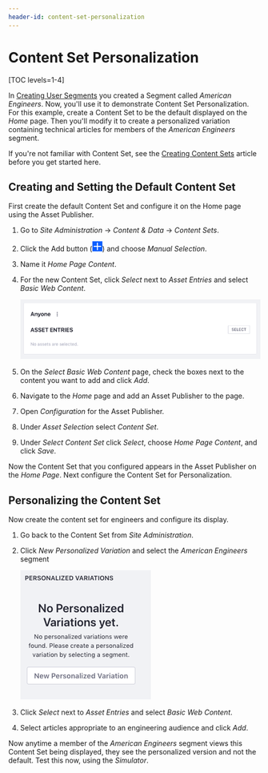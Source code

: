```yaml
---
header-id: content-set-personalization
---
```


# Content Set Personalization

[TOC levels=1-4]

In [Creating User Segments](/docs/user/7-2/-/knowledge-base/u/creating-user-segments)
you created a  Segment called *American Engineers*. Now, you'll use it to
demonstrate Content  Set Personalization. For this example, create a Content Set
to be the  default displayed on the *Home* page. Then you'll modify it to create
a personalized variation containing technical articles for members of the
*American Engineers* segment.

If you're not familiar with Content Set, see the
[Creating Content Sets](/docs/7-2/user/-/knowledge_base/u/creating-content-sets)
article before you get started here. 

## Creating and Setting the Default Content Set

First create the default Content Set and configure it on the Home page using the
Asset Publisher.

1.  Go to *Site Administration* &rarr; *Content & Data* &rarr; *Content Sets*.

2.  Click the Add button (![Add](../../images/icon-add.png)) and choose *Manual 
    Selection*.

3.  Name it *Home Page Content*.

4.  For the new Content Set, click *Select* next to *Asset Entries* and select
    *Basic Web Content*.

    ![Figure 1: Click *Select* to add a new Asset Entries.](../../images/create-default-content-set.png)

5.  On the *Select Basic Web Content* page, check the boxes next to the content 
    you want to add and click *Add*.

6.  Navigate to the *Home* page and add an Asset Publisher to the page.

7.  Open *Configuration* for the Asset Publisher.

8.  Under *Asset Selection* select *Content Set*.

9.  Under *Select Content Set* click *Select*, choose *Home Page Content*,
    and click *Save*.

Now the Content Set that you configured appears in the Asset Publisher on 
the *Home Page*. Next configure the Content Set for Personalization.

## Personalizing the Content Set

Now create the content set for engineers and configure its display.

1.  Go back to the Content Set from *Site Administration*.

2.  Click *New Personalized Variation* and select the *American Engineers* 
    segment

    ![Figure 2: Create a new Personalized Variation.](../../images/create-personalized-variation.png)

3.  Click *Select* next to *Asset Entries* and select *Basic Web Content*.

4.  Select articles appropriate to an engineering audience and click *Add*.

Now anytime a member of the *American Engineers* segment views this Content Set 
being displayed, they see the personalized version and not the default. Test
this now, using the *Simulator*.
